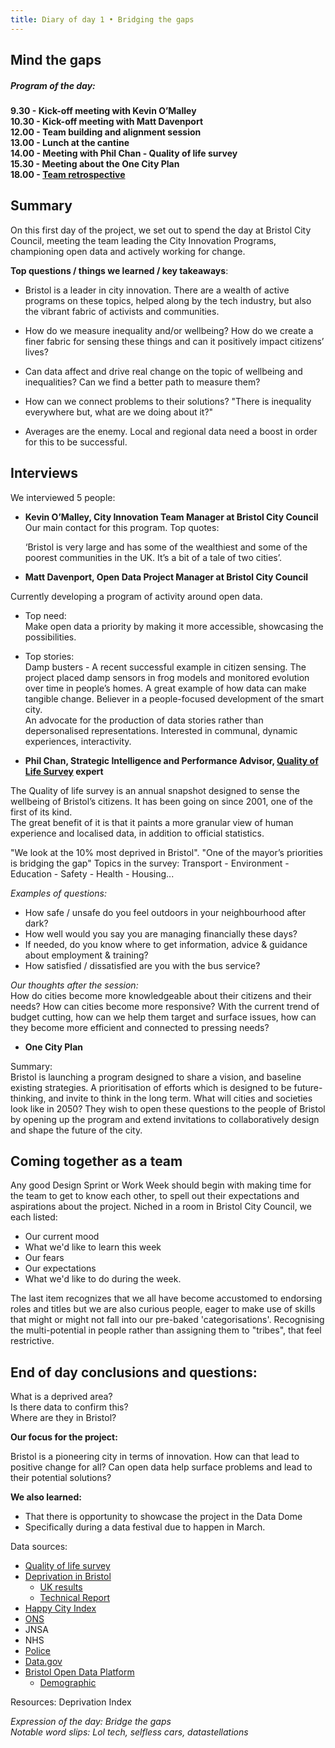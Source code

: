 ```yaml
---
title: Diary of day 1 • Bridging the gaps
---
```


## Mind the gaps 

##### Program of the day:  
**9.30 - Kick-off meeting with Kevin O’Malley**  
**10.30 - Kick-off meeting with Matt Davenport**  
**12.00 - Team building and alignment session**  
**13.00 - Lunch at the cantine**  
**14.00 - Meeting with Phil Chan - Quality of life survey**  
**15.30 - Meeting about the One City Plan**  
**18.00 - [Team retrospective](https://dtc-innovation.github.io/mind-the-gaps/2018/01/15/retrospective.html)**  

## Summary
On this first day of the project, we set out to spend the day at Bristol City Council, meeting the team leading the City Innovation Programs, championing open data and actively working for change.

**Top questions / things we learned / key takeaways**:

* Bristol is a leader in city innovation. 
There are a wealth of active programs on these topics, helped along by the tech industry, but also the vibrant fabric of activists and communities.

* How do we measure inequality and/or wellbeing? 
How do we create a finer fabric for sensing these things and can it positively impact citizens’ lives?

* Can data affect and drive real change on the topic of wellbeing and inequalities? Can we find a better path to measure them? 

* How can we connect problems to their solutions? 
"There is inequality everywhere but, what are we doing about it?"

* Averages are the enemy. Local and regional data need a boost in order for this to be successful.

## Interviews
We interviewed 5 people:

* **Kevin O’Malley, City Innovation Team Manager at Bristol City Council**  
Our main contact for this program.
Top quotes:

	‘Bristol is very large and has some of the wealthiest and some of the poorest communities in the UK. It’s a bit of a tale of two cities’.

	

* **Matt Davenport, Open Data Project Manager at Bristol City Council**

Currently developing a program of activity around open data.

* Top need:  
Make open data a priority by making it more accessible, showcasing the possibilities.	
* Top stories:    
Damp busters - A recent successful example in citizen sensing. The project placed damp sensors in frog models and monitored evolution over time in people’s homes. A great example of how data can make tangible change.
Believer in a people-focused development of the smart city.  
An advocate for the production of data stories rather than depersonalised representations. Interested in communal, dynamic experiences, interactivity.
	

* **Phil Chan, Strategic Intelligence and Performance Advisor, [Quality of Life Survey](https://www.bristol.gov.uk/statistics-census-information/the-quality-of-life-in-bristol) expert**

The Quality of life survey is an annual snapshot designed to sense the wellbeing of Bristol’s citizens. It has been going on since 2001, one of the first of its kind.  
The great benefit of it is that it paints a more granular view of human experience and localised data, in addition to official statistics.

"We look at the 10% most deprived in Bristol".
"One of the mayor’s priorities is bridging the gap"
Topics in the survey: Transport - Environment - Education - Safety - Health - Housing...

_Examples of questions:_
* How safe / unsafe do you feel outdoors in your neighbourhood after dark?  	
* How well would you say you are managing financially these days?  
* If needed, do you know where to get information, advice & guidance about employment & training?  
* How satisfied / dissatisfied are you with the bus service?  

_Our thoughts after the session:_  
How do cities become more knowledgeable about their citizens and their needs? 
How can cities become more responsive? 
With the current trend of budget cutting, how can we help them target and surface issues, how can they become more efficient and connected to pressing needs?

* **One City Plan**

Summary:  
Bristol is launching a program designed to share a vision, and baseline existing strategies. 
A prioritisation of efforts which is designed to be future-thinking, and invite to think in the long term. What will cities and societies look like in 2050?
They wish to open these questions to the people of Bristol by opening up the program and extend invitations to collaboratively design and shape the future of the city.

## Coming together as a team

Any good Design Sprint or Work Week should begin with making time for the team to get to know each other, to spell out their expectations and aspirations about the project.
Niched in a room in Bristol City Council, we each listed:  
* Our current mood
* What we'd like to learn this week
* Our fears
* Our expectations
* What we'd like to do during the week.

The last item recognizes that we all have become accustomed to endorsing roles and titles but we are also curious people, eager to make use of skills that might or might not fall into our pre-baked 'categorisations'. Recognising the multi-potential in people rather than assigning them to "tribes", that feel restrictive.

## End of day conclusions and questions:

What is a deprived area?  
Is there data to confirm this?  
Where are they in Bristol?  

**Our focus for the project:**

Bristol is a pioneering city in terms of innovation. 
How can that lead to positive change for all? Can open data help surface problems and lead to their potential solutions?

**We also learned:**

* That there is opportunity to showcase the project in the Data Dome
* Specifically during a data festival due to happen in March.

Data sources:
* [Quality of life survey](https://www.bristol.gov.uk/statistics-census-information/the-quality-of-life-in-bristol)
* [Deprivation in Bristol](https://www.bristol.gov.uk/statistics-census-information/deprivation)
	* [UK results](https://www.gov.uk/government/statistics/english-indices-of-deprivation-201)
	* [Technical Report](https://www.gov.uk/government/uploads/system/uploads/attachment_data/file/464485/English_Indices_of_Deprivation_2015_-_Technical-Report.pdf)
* [Happy City Index](http://www.happycity.org.uk/measurement-policy/happy-city-index/2016-results/)
* [ONS](https://www.ons.gov.uk)
* JNSA
* NHS
* [Police](https://data.police.uk)
* [Data.gov](https://data.gov.uk)
* [Bristol Open Data Platform](https://opendata.bristol.gov.uk/pages/home/)
	* [Demographic](https://www.bristol.gov.uk/documents/20182/33904/Population+of+Bristol+September+2017.pdf/53020277-05de-a153-2052-aa080338bb57)

Resources: Deprivation Index

_Expression of the day: Bridge the gaps_  
_Notable word slips:_
_Lol tech, selfless cars, datastellations_

